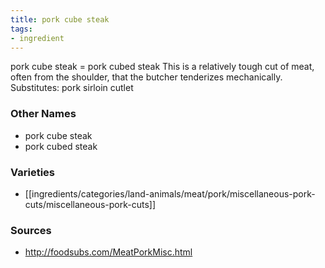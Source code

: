```yaml
---
title: pork cube steak
tags:
- ingredient
---
```

pork cube steak = pork cubed steak This is a relatively tough cut of meat, often from the shoulder, that the butcher tenderizes mechanically. Substitutes: pork sirloin cutlet

### Other Names

* pork cube steak
* pork cubed steak

### Varieties

* [[ingredients/categories/land-animals/meat/pork/miscellaneous-pork-cuts/miscellaneous-pork-cuts]]

### Sources
* http://foodsubs.com/MeatPorkMisc.html
